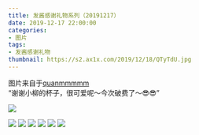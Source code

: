```yaml
---
title: 发酱感谢礼物系列（20191217）
date: 2019-12-17 22:00:00
categories:
- 图片
tags:
- 发酱感谢礼物
thumbnail: https://s2.ax1x.com/2019/12/18/QTyTdU.jpg
---
```


图片来自于<a href="https://weibo.com/p/1005051720171447" target="_blank">quanmmmmm</a><br/> “谢谢小柳的杯子，很可爱呢～今次破费了～😎😎”

![](https://s2.ax1x.com/2019/12/18/QTyTdU.jpg)

<!--more-->

![](https://s2.ax1x.com/2019/12/18/QTyWzn.jpg)
![](https://s2.ax1x.com/2019/12/18/QTy5LV.jpg)
![](https://s2.ax1x.com/2019/12/18/QTyRRs.jpg)
![](https://s2.ax1x.com/2019/12/18/QTy2Gj.jpg)
![](https://s2.ax1x.com/2019/12/18/QTy7oF.jpg)
![](https://s2.ax1x.com/2019/12/18/QTybi4.jpg)
